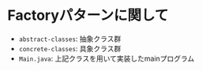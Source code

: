 # Factoryパターンに関して
* `abstract-classes`: 抽象クラス群
* `concrete-classes`: 具象クラス群
* `Main.java`: 上記クラスを用いて実装したmainプログラム